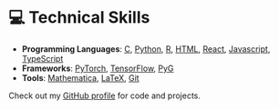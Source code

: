 # 💻 Technical Skills
- **Programming Languages**: [C](https://en.wikipedia.org/wiki/C_(programming_language)), [Python](https://www.python.org/), [R](https://www.r-project.org/), [HTML](https://developer.mozilla.org/en-US/docs/Web/HTML), [React](https://reactjs.org/), [Javascript](https://developer.mozilla.org/en-US/docs/Web/JavaScript), [TypeScript](https://www.typescriptlang.org/)
- **Frameworks**: [PyTorch](https://pytorch.org/), [TensorFlow](https://www.tensorflow.org/), [PyG](https://pytorch-geometric.readthedocs.io/)
- **Tools**: [Mathematica](https://www.wolfram.com/mathematica/), [LaTeX](https://www.latex-project.org/), [Git](https://git-scm.com/)

Check out my [GitHub profile](https://github.com/AaronLuo00) for code and projects.
